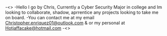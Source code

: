 -<>
-Hello I go by Chris, Currently a Cyber Security Major in college and Im looking to collaborate, shadow, aprrentice any projects looking to take me on board.
-You can contact me at my email Christopher.enriquez01@outlook.com & or my personal at Hotjaffacake@hotmail.com
-<>
